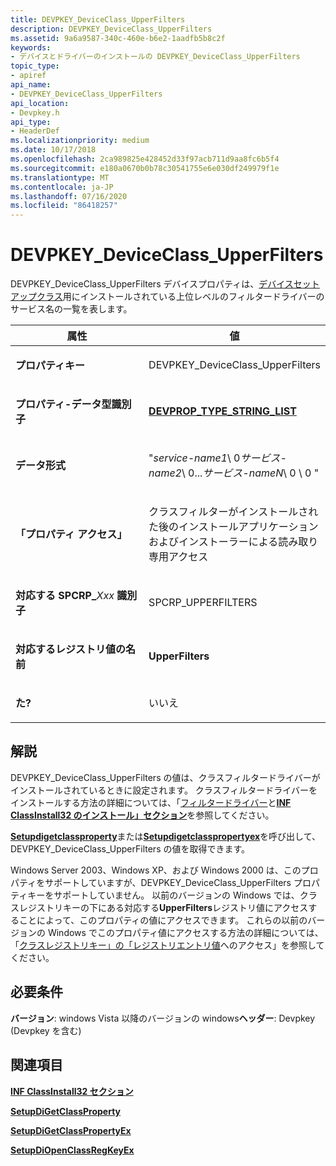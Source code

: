 ```yaml
---
title: DEVPKEY_DeviceClass_UpperFilters
description: DEVPKEY_DeviceClass_UpperFilters
ms.assetid: 9a6a9587-340c-460e-b6e2-1aadfb5b8c2f
keywords:
- デバイスとドライバーのインストールの DEVPKEY_DeviceClass_UpperFilters
topic_type:
- apiref
api_name:
- DEVPKEY_DeviceClass_UpperFilters
api_location:
- Devpkey.h
api_type:
- HeaderDef
ms.localizationpriority: medium
ms.date: 10/17/2018
ms.openlocfilehash: 2ca989825e428452d33f97acb711d9aa8fc6b5f4
ms.sourcegitcommit: e180a0670b0b78c30541755e6e030df249979f1e
ms.translationtype: MT
ms.contentlocale: ja-JP
ms.lasthandoff: 07/16/2020
ms.locfileid: "86418257"
---
```

# <a name="devpkey_deviceclass_upperfilters"></a>DEVPKEY_DeviceClass_UpperFilters


DEVPKEY_DeviceClass_UpperFilters デバイスプロパティは、[デバイスセットアップクラス](https://docs.microsoft.com/windows-hardware/drivers/install/device-setup-classes)用にインストールされている上位レベルのフィルタードライバーのサービス名の一覧を表します。

<table>
<colgroup>
<col width="50%" />
<col width="50%" />
</colgroup>
<thead>
<tr>
<th>属性</th>
<th>値</th>
</tr>
</thead>
<tbody>
<tr class="odd">
<td align="left"><p><strong>プロパティキー</strong></p></td>
<td align="left"><p>DEVPKEY_DeviceClass_UpperFilters</p></td>
</tr>
<tr class="even">
<td align="left"><p><strong>プロパティ-データ型識別子</strong></p></td>
<td align="left"><p><a href="devprop-type-string-list.md" data-raw-source="[&lt;strong&gt;DEVPROP_TYPE_STRING_LIST&lt;/strong&gt;](devprop-type-string-list.md)"><strong>DEVPROP_TYPE_STRING_LIST</strong></a></p></td>
</tr>
<tr class="odd">
<td align="left"><p><strong>データ形式</strong></p></td>
<td align="left"><p>"<em>service-name1</em>\ 0<em>サービス-name2</em>\ 0...<em>サービス-nameN</em>\ 0 \ 0 "</p></td>
</tr>
<tr class="even">
<td align="left"><p><strong>「プロパティ アクセス」</strong></p></td>
<td align="left"><p>クラスフィルターがインストールされた後のインストールアプリケーションおよびインストーラーによる読み取り専用アクセス</p></td>
</tr>
<tr class="odd">
<td align="left"><p><strong>対応する SPCRP_</strong><em>Xxx</em> <strong>識別子</strong></p></td>
<td align="left"><p>SPCRP_UPPERFILTERS</p></td>
</tr>
<tr class="even">
<td align="left"><p><strong>対応するレジストリ値の名前</strong></p></td>
<td align="left"><p><strong>UpperFilters</strong></p></td>
</tr>
<tr class="odd">
<td align="left"><p><strong>た?</strong></p></td>
<td align="left"><p>いいえ</p></td>
</tr>
</tbody>
</table>

 

<a name="remarks"></a>解説
-------

DEVPKEY_DeviceClass_UpperFilters の値は、クラスフィルタードライバーがインストールされているときに設定されます。 クラスフィルタードライバーをインストールする方法の詳細については、「[フィルタードライバー](https://docs.microsoft.com/windows-hardware/drivers/install/installing-a-filter-driver)と[**INF ClassInstall32 のインストール」セクション**](https://docs.microsoft.com/windows-hardware/drivers/install/inf-classinstall32-section)を参照してください。

[**Setupdigetclassproperty**](https://docs.microsoft.com/windows/desktop/api/setupapi/nf-setupapi-setupdigetclasspropertyw)または[**Setupdigetclasspropertyex**](https://docs.microsoft.com/windows/desktop/api/setupapi/nf-setupapi-setupdigetclasspropertyexw)を呼び出して、DEVPKEY_DeviceClass_UpperFilters の値を取得できます。

Windows Server 2003、Windows XP、および Windows 2000 は、このプロパティをサポートしていますが、DEVPKEY_DeviceClass_UpperFilters プロパティキーをサポートしていません。 以前のバージョンの Windows では、クラスレジストリキーの下にある対応する**UpperFilters**レジストリ値にアクセスすることによって、このプロパティの値にアクセスできます。 これらの以前のバージョンの Windows でこのプロパティ値にアクセスする方法の詳細については、「[クラスレジストリキー」の「レジストリエントリ値](https://docs.microsoft.com/windows-hardware/drivers/install/accessing-registry-entry-values-under-the-class-registry-key)へのアクセス」を参照してください。

<a name="requirements"></a>必要条件
------------

**バージョン**: windows Vista 以降のバージョンの windows**ヘッダー**: Devpkey (Devpkey を含む)


## <a name="see-also"></a>関連項目


[**INF ClassInstall32 セクション**](https://docs.microsoft.com/windows-hardware/drivers/install/inf-classinstall32-section)

[**SetupDiGetClassProperty**](https://docs.microsoft.com/windows/desktop/api/setupapi/nf-setupapi-setupdigetclasspropertyw)

[**SetupDiGetClassPropertyEx**](https://docs.microsoft.com/windows/desktop/api/setupapi/nf-setupapi-setupdigetclasspropertyexw)

[**SetupDiOpenClassRegKeyEx**](https://docs.microsoft.com/windows/desktop/api/setupapi/nf-setupapi-setupdiopenclassregkeyexa)

 

 






